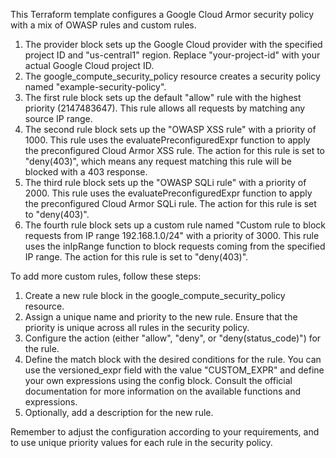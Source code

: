 This Terraform template configures a Google Cloud Armor security policy with a mix of OWASP rules and custom rules.

1. The provider block sets up the Google Cloud provider with the specified project ID and "us-central1" region. Replace "your-project-id" with your actual Google Cloud project ID.
2. The google_compute_security_policy resource creates a security policy named "example-security-policy".
3. The first rule block sets up the default "allow" rule with the highest priority (2147483647). This rule allows all requests by matching any source IP range.
4. The second rule block sets up the "OWASP XSS rule" with a priority of 1000. This rule uses the evaluatePreconfiguredExpr function to apply the preconfigured Cloud Armor XSS rule. The action for this rule is set to "deny(403)", which means any request matching this rule will be blocked with a 403 response.
5. The third rule block sets up the "OWASP SQLi rule" with a priority of 2000. This rule uses the evaluatePreconfiguredExpr function to apply the preconfigured Cloud Armor SQLi rule. The action for this rule is set to "deny(403)".
6. The fourth rule block sets up a custom rule named "Custom rule to block requests from IP range 192.168.1.0/24" with a priority of 3000. This rule uses the inIpRange function to block requests coming from the specified IP range. The action for this rule is set to "deny(403)".

To add more custom rules, follow these steps:

1. Create a new rule block in the google_compute_security_policy resource.
2. Assign a unique name and priority to the new rule. Ensure that the priority is unique across all rules in the security policy.
3. Configure the action (either "allow", "deny", or "deny(status_code)") for the rule.
4. Define the match block with the desired conditions for the rule. You can use the versioned_expr field with the value "CUSTOM_EXPR" and define your own expressions using the config block. Consult the official documentation for more information on the available functions and expressions.
5. Optionally, add a description for the new rule.

Remember to adjust the configuration according to your requirements, and to use unique priority values for each rule in the security policy.